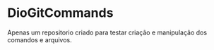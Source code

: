 # DioGitCommands

Apenas um repositorio criado para testar criação e manipulação dos comandos e arquivos.
